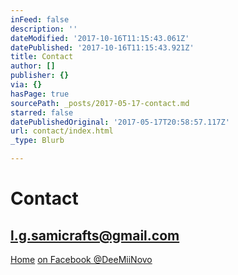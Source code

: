 ```yaml
---
inFeed: false
description: ''
dateModified: '2017-10-16T11:15:43.061Z'
datePublished: '2017-10-16T11:15:43.921Z'
title: Contact
author: []
publisher: {}
via: {}
hasPage: true
sourcePath: _posts/2017-05-17-contact.md
starred: false
datePublishedOriginal: '2017-05-17T20:58:57.117Z'
url: contact/index.html
_type: Blurb

---
```

# **Contact**

## l.g.samicrafts@gmail.com
[Home][0]
[on Facebook @DeeMiiNovo][1]

[0]: https://thegrid.ai/lgsamicrafts/
[1]: https://www.facebook.com/DeeMiiNovo/